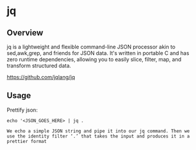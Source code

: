 # jq

## Overview

jq is a lightweight and flexible command-line JSON processor akin to sed,awk,grep, and friends for JSON data. It's written in portable C and has zero runtime dependencies, allowing you to easily slice, filter, map, and transform structured data.

https://github.com/jqlang/jq


## Usage

Prettify json:

	echo '<JSON_GOES_HERE> | jq .

	We echo a simple JSON string and pipe it into our jq command. Then we use the identity filter ‘.’ that takes the input and produces it in a prettier format